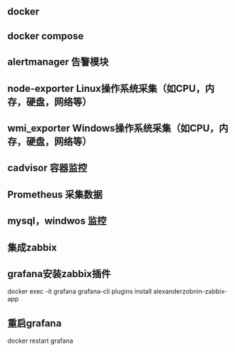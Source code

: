 ## docker 

## docker compose

## alertmanager 告警模块

## node-exporter Linux操作系统采集（如CPU，内存，硬盘，网络等）

## wmi_exporter Windows操作系统采集（如CPU，内存，硬盘，网络等）

## cadvisor 容器监控

## Prometheus 采集数据

## mysql，windwos 监控

## 集成zabbix

## grafana安装zabbix插件
docker exec -it grafana grafana-cli plugins install alexanderzobnin-zabbix-app

## 重启grafana
docker restart grafana
